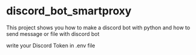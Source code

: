 # discord_bot_smartproxy
This project shows you how to make a discord bot with python and how to send message or file with discord bot

write your Discord Token in .env file
